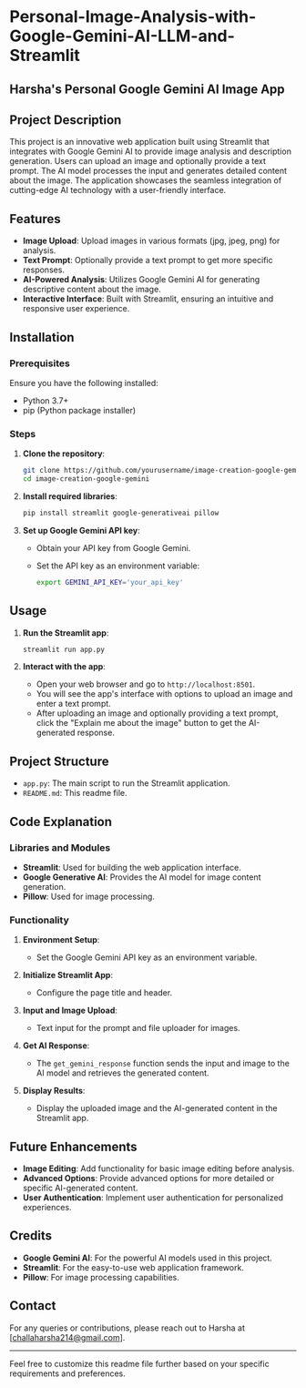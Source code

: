 # Personal-Image-Analysis-with-Google-Gemini-AI-LLM-and-Streamlit

## Harsha's Personal Google Gemini AI Image App

## Project Description

This project is an innovative web application built using Streamlit that integrates with Google Gemini AI to provide image analysis and description generation. Users can upload an image and optionally provide a text prompt. The AI model processes the input and generates detailed content about the image. The application showcases the seamless integration of cutting-edge AI technology with a user-friendly interface.

## Features

- **Image Upload**: Upload images in various formats (jpg, jpeg, png) for analysis.
- **Text Prompt**: Optionally provide a text prompt to get more specific responses.
- **AI-Powered Analysis**: Utilizes Google Gemini AI for generating descriptive content about the image.
- **Interactive Interface**: Built with Streamlit, ensuring an intuitive and responsive user experience.

## Installation

### Prerequisites

Ensure you have the following installed:

- Python 3.7+
- pip (Python package installer)

### Steps

1. **Clone the repository**:

   ```sh
   git clone https://github.com/yourusername/image-creation-google-gemini.git
   cd image-creation-google-gemini
   ```

2. **Install required libraries**:

   ```sh
   pip install streamlit google-generativeai pillow
   ```

3. **Set up Google Gemini API key**:

   - Obtain your API key from Google Gemini.
   - Set the API key as an environment variable:

     ```sh
     export GEMINI_API_KEY='your_api_key'
     ```

## Usage

1. **Run the Streamlit app**:

   ```sh
   streamlit run app.py
   ```

2. **Interact with the app**:

   - Open your web browser and go to `http://localhost:8501`.
   - You will see the app's interface with options to upload an image and enter a text prompt.
   - After uploading an image and optionally providing a text prompt, click the "Explain me about the image" button to get the AI-generated response.

## Project Structure

- `app.py`: The main script to run the Streamlit application.
- `README.md`: This readme file.

## Code Explanation

### Libraries and Modules

- **Streamlit**: Used for building the web application interface.
- **Google Generative AI**: Provides the AI model for image content generation.
- **Pillow**: Used for image processing.

### Functionality

1. **Environment Setup**:
   - Set the Google Gemini API key as an environment variable.

2. **Initialize Streamlit App**:
   - Configure the page title and header.

3. **Input and Image Upload**:
   - Text input for the prompt and file uploader for images.

4. **Get AI Response**:
   - The `get_gemini_response` function sends the input and image to the AI model and retrieves the generated content.

5. **Display Results**:
   - Display the uploaded image and the AI-generated content in the Streamlit app.

## Future Enhancements

- **Image Editing**: Add functionality for basic image editing before analysis.
- **Advanced Options**: Provide advanced options for more detailed or specific AI-generated content.
- **User Authentication**: Implement user authentication for personalized experiences.

## Credits

- **Google Gemini AI**: For the powerful AI models used in this project.
- **Streamlit**: For the easy-to-use web application framework.
- **Pillow**: For image processing capabilities.

## Contact

For any queries or contributions, please reach out to Harsha at [challaharsha214@gmail.com].

---

Feel free to customize this readme file further based on your specific requirements and preferences.
